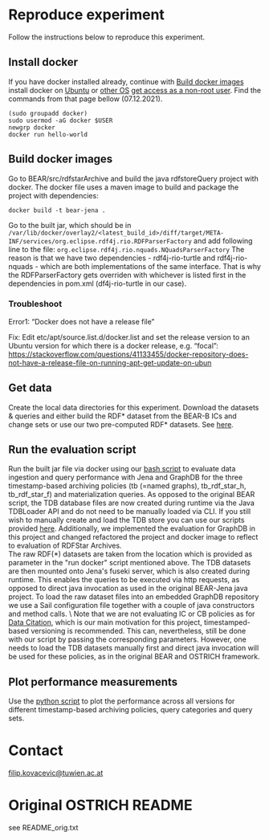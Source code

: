 Reproduce experiment
==============
Follow the instructions below to reproduce this experiment.
## Install docker 
If you have docker installed already, continue with [Build docker images](https://github.com/GreenfishK/BEAR/blob/master/README.md#build-docker-images)
install docker on [Ubuntu](https://docs.docker.com/engine/install/ubuntu/#install-using-the-repository) or [other OS](https://docs.docker.com/get-docker/)
[get access as a non-root user](https://docs.docker.com/engine/install/linux-postinstall/#manage-docker-as-a-non-root-user). Find the commands from that page bellow (07.12.2021).
```
(sudo groupadd docker)
sudo usermod -aG docker $USER 
newgrp docker
docker run hello-world
```

## Build docker images
Go to BEAR/src/rdfstarArchive and build the java rdfstoreQuery project with docker. The docker file uses a maven image to build and package the project with dependencies: 
```
docker build -t bear-jena .
```
Go to the  built jar, which should be in `/var/lib/docker/overlay2/<latest_build_id>/diff/target/META-INF/services/org.eclipse.rdf4j.rio.RDFParserFactory` and add following line to the file:
`org.eclipse.rdf4j.rio.nquads.NQuadsParserFactory`
The reason is that we have two dependencies - rdf4j-rio-turtle and rdf4j-rio-nquads - which are both implementations of the same interface. That is why the RDFParserFactory gets overriden with whichever is listed first in the dependencies in pom.xml (df4j-rio-turtle in our case). 

### Troubleshoot
Error1: “Docker does not have a release file”

Fix: Edit etc/apt/source.list.d/docker.list and set the release version to an Ubuntu version for which there is a docker release, e.g. “focal”: https://stackoverflow.com/questions/41133455/docker-repository-does-not-have-a-release-file-on-running-apt-get-update-on-ubun 

## Get data
Create the local data directories for this experiment. Download the datasets & queries and either build the RDF* dataset from the BEAR-B ICs and change sets or use our two pre-computed RDF* datasets. See [here](https://github.com/GreenfishK/BEAR/tree/master/data).

## Run the evaluation script 
Run the built jar file via docker using our [bash script](https://github.com/GreenfishK/BEAR/blob/master/scripts/evaluation) to evaluate data ingestion and query performance with Jena and GraphDB for the three timestamp-based archiving policies (tb (=named graphs), tb\_rdf\_star\_h, tb\_rdf\_star\_f) and materialization queries. As opposed to the original BEAR script, the TDB database files are now created during runtime via the Java TDBLoader API and do not need to be manually loaded via CLI. If you still wish to manually create and load the TDB store you can use our scripts provided [here](https://github.com/GreenfishK/BEAR/tree/master/scripts/load_data/Archiv). Additionally, we implemented the evaluation for GraphDB in this project and changed refactored the project and docker image to reflect to evaluation of RDFStar Archives. \
The raw RDF(*) datasets are taken from the location which is provided as parameter in the "run docker" script mentioned above. The TDB datasets are then mounted onto Jena's fuseki server, which is also created during runtime. This enables the queries to be executed via http requests, as opposed to direct java invocation as used in the original BEAR-Jena java project. To load the raw dataset files into an embedded GraphDB repository we use a Sail configuration file together with a couple of java constructors and method calls. \\
Note that we are not evaluating IC or CB policies as for [Data Citation](https://rd-alliance.org/system/files/documents/RDA-DC-Recommendations_151020.pdf), which is our main motivation for this project, timestamped-based versioning is recommended. This can, nevertheless, still be done with our script by passing the corresponding parameters. However, one needs to load the TDB datasets manually first and direct java invocation will be used for these policies, as in the original BEAR and OSTRICH framework.

## Plot performance measurements
Use the [python script](https://github.com/GreenfishK/BEAR/blob/master/scripts/plot_tb_and_tb_star.py) to plot the performance across all versions for different timestamp-based archiving policies, query categories and query sets.

Contact
==============
filip.kovacevic@tuwien.ac.at

# Original OSTRICH README
see README_orig.txt
